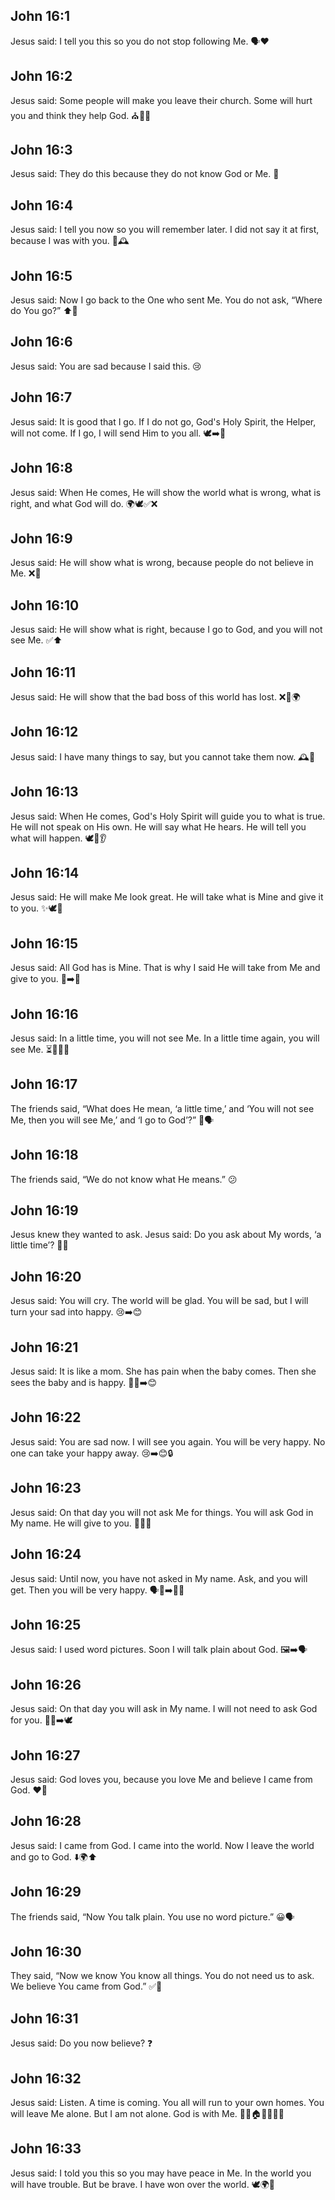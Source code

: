 ## John 16:1
Jesus said: <jesus>I tell you this so you do not stop following Me.</jesus> 🗣️❤️
## John 16:2
Jesus said: <jesus>Some people will make you leave their church. Some will hurt you and think they help God.</jesus> ⛪🚫😔
## John 16:3
Jesus said: <jesus>They do this because they do not know God or Me.</jesus> 🙈
## John 16:4
Jesus said: <jesus>I tell you now so you will remember later. I did not say it at first, because I was with you.</jesus> 🧠🕰️
## John 16:5
Jesus said: <jesus>Now I go back to the One who sent Me. You do not ask, “Where do You go?”</jesus> ⬆️🙏
## John 16:6
Jesus said: <jesus>You are sad because I said this.</jesus> 😢
## John 16:7
Jesus said: <jesus>It is good that I go. If I do not go, God's Holy Spirit, the Helper, will not come. If I go, I will send Him to you all.</jesus> 🕊️➡️👥
## John 16:8
Jesus said: <jesus>When He comes, He will show the world what is wrong, what is right, and what God will do.</jesus> 🌍🕊️✅❌
## John 16:9
Jesus said: <jesus>He will show what is wrong, because people do not believe in Me.</jesus> ❌🙏
## John 16:10
Jesus said: <jesus>He will show what is right, because I go to God, and you will not see Me.</jesus> ✅⬆️
## John 16:11
Jesus said: <jesus>He will show that the bad boss of this world has lost.</jesus> ❌👑🌍
## John 16:12
Jesus said: <jesus>I have many things to say, but you cannot take them now.</jesus> 🕰️📘
## John 16:13
Jesus said: <jesus>When He comes, God's Holy Spirit will guide you to what is true. He will not speak on His own. He will say what He hears. He will tell you what will happen.</jesus> 🕊️🧭👂
## John 16:14
Jesus said: <jesus>He will make Me look great. He will take what is Mine and give it to you.</jesus> ✨🕊️🎁
## John 16:15
Jesus said: <jesus>All God has is Mine. That is why I said He will take from Me and give to you.</jesus> 👑➡️🎁
## John 16:16
Jesus said: <jesus>In a little time, you will not see Me. In a little time again, you will see Me.</jesus> ⏳👀➖👀
## John 16:17
The friends said, “What does He mean, ‘a little time,’ and ‘You will not see Me, then you will see Me,’ and ‘I go to God’?” 🤔🗣️
## John 16:18
The friends said, “We do not know what He means.” 😕
## John 16:19
Jesus knew they wanted to ask. Jesus said: <jesus>Do you ask about My words, ‘a little time’?</jesus> 🧠👀
## John 16:20
Jesus said: <jesus>You will cry. The world will be glad. You will be sad, but I will turn your sad into happy.</jesus> 😢➡️😊
## John 16:21
Jesus said: <jesus>It is like a mom. She has pain when the baby comes. Then she sees the baby and is happy.</jesus> 👩‍🍼➡️😊
## John 16:22
Jesus said: <jesus>You are sad now. I will see you again. You will be very happy. No one can take your happy away.</jesus> 😢➡️😊🔒
## John 16:23
Jesus said: <jesus>On that day you will not ask Me for things. You will ask God in My name. He will give to you.</jesus> 🙏📛🎁
## John 16:24
Jesus said: <jesus>Until now, you have not asked in My name. Ask, and you will get. Then you will be very happy.</jesus> 🗣️📛➡️🎁😊
## John 16:25
Jesus said: <jesus>I used word pictures. Soon I will talk plain about God.</jesus> 🖼️➡️🗣️
## John 16:26
Jesus said: <jesus>On that day you will ask in My name. I will not need to ask God for you.</jesus> 🙏📛➡️🕊️
## John 16:27
Jesus said: <jesus>God loves you, because you love Me and believe I came from God.</jesus> ❤️🙏
## John 16:28
Jesus said: <jesus>I came from God. I came into the world. Now I leave the world and go to God.</jesus> ⬇️🌍⬆️
## John 16:29
The friends said, “Now You talk plain. You use no word picture.” 😀🗣️
## John 16:30
They said, “Now we know You know all things. You do not need us to ask. We believe You came from God.” ✅🙏
## John 16:31
Jesus said: <jesus>Do you now believe?</jesus> ❓
## John 16:32
Jesus said: <jesus>Listen. A time is coming. You all will run to your own homes. You will leave Me alone. But I am not alone. God is with Me.</jesus> 🏃‍♂️🏠➖🙋‍♂️🙏
## John 16:33
Jesus said: <jesus>I told you this so you may have peace in Me. In the world you will have trouble. But be brave. I have won over the world.</jesus> 🕊️🌍💪
